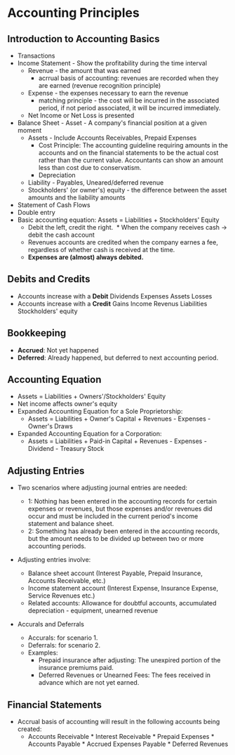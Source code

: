 # Accounting Principles

## Introduction to Accounting Basics
* Transactions
* Income Statement - Show the profitability during the time interval
  * Revenue - the amount that was earned
    * acrrual basis of accounting: revenues are recorded when they are earned (revenue recognition principle)
  * Expense - the expenses necessary to earn the revenue
    * matching principle - the cost will be incurred in the associated period, if not period associated, it will be incurred immediately.
  * Net Income or Net Loss is presented 
* Balance Sheet - Asset - A company's financial position at a given moment
  * Assets - Include Accounts Receivables, Prepaid Expenses
    * Cost Principle: The accounting guideline requiring amounts in the accounts and on the financial statements to be the actual cost rather than the current value. Accountants can show an amount less than cost due to conservatism.
    * Depreciation  
  * Liability - Payables, Uneared/deferred revenue
  * Stockholders' (or owner's) equity - the difference between the asset amounts and the liability amounts
* Statement of Cash Flows
* Double entry
* Basic accounting equation: Assets = Liabilities + Stockholders' Equity
  * Debit the left, credit the right.
  * When the company receives cash -> debit the cash account
  * Revenues accounts are credited when the company earnes a fee, regardless of whether cash is received at the time.
  * **Expenses are (almost) always debited.**

## Debits and Credits
 * Accounts increase with a **Debit** Dividends Expenses Assets Losses
 * Accounts increase with a **Credit** Gains Income Revenus Liabilities Stockholders' equity
 
## Bookkeeping
 * **Accrued**: Not yet happened
 * **Deferred**: Already happened, but deferred to next accounting period.

## Accounting Equation
 * Assets = Liabilities + Owners'/Stockholders' Equity
 * Net income affects owner's equity
 * Expanded Accounting Equation for a Sole Proprietorship:
    * Assets = Liabilities + Owner's Capital + Revenues - Expenses - Owner's Draws
 * Expanded Accounting Equation for a Corporation:
    * Assets = Liabilities + Paid-in Capital + Revenues - Expenses - Dividend - Treasury Stock

## Adjusting Entries
 * Two scenarios where adjusting journal entries are needed:
 	* 1: Nothing has been entered in the accounting records for certain expenses or revenues, but those expenses and/or revenues did occur and must be included in the current period's income statement and balance sheet.
	* 2: Something has already been entered in the accounting records, but the amount needs to be divided up between two or more accounting periods.
	
  * Adjusting entries involve:
	* Balance sheet account (Interest Payable, Prepaid Insurance, Accounts Receivable, etc.)
	* Income statement account (Interest Expense, Insurance Expense, Service Revenues etc.)
	* Related accounts: Allowance for doubtful accounts, accumulated depreciation - equipment, unearned revenue

  * Accurals and Deferrals
  	* Accurals: for scenario 1.
	* Deferrals: for scenario 2.
	* Examples: 
		* Prepaid insurance after adjusting: The unexpired portion of the insurance premiums paid.
		* Deferred Revenues or Unearned Fees: The fees received in advance which are not yet earned.
	
## Financial Statements
 * Accrual basis of accounting will result in the following accounts being created:
    * Accounts Receivable
				* Interest Receivable
				* Prepaid Expenses
				* Accounts Payable
				* Accrued Expenses Payable
				* Deferred Revenues
				
